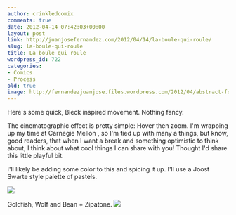 ```yaml
---
author: crinkledcomix
comments: true
date: 2012-04-14 07:42:03+00:00
layout: post
link: http://juanjosefernandez.com/2012/04/14/la-boule-qui-roule/
slug: la-boule-qui-roule
title: La boule qui roule
wordpress_id: 722
categories:
- Comics
- Process
old: true
image: http://fernandezjuanjose.files.wordpress.com/2012/04/abstract-for-tartan-april.jpg
---
```


Here's some quick, Bleck inspired movement. Nothing fancy.
<!--more-->

The cinematographic effect is pretty simple: Hover then zoom. I'm wrapping up my time at Carnegie Mellon , so I'm tied up with many a things, but know, good readers, that when I want a break and something optimistic to think about, I think about what cool things I can share with you! Thought I'd share this little playful bit.

I'll likely be adding some color to this and spicing it up. I'll use a Joost Swarte style palette of pastels.

[![](http://fernandezjuanjose.files.wordpress.com/2012/04/abstract-for-tartan-april.jpg)](http://fernandezjuanjose.files.wordpress.com/2012/04/abstract-for-tartan-april.jpg)

Goldfish, Wolf and Bean + Zipatone.
[![](http://fernandezjuanjose.files.wordpress.com/2012/04/goldfishwolfbean.jpg)](http://fernandezjuanjose.files.wordpress.com/2012/04/goldfishwolfbean.jpg)
